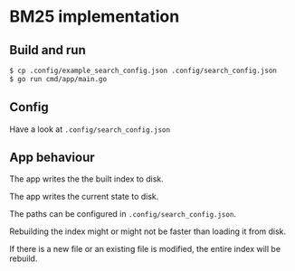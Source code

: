 # BM25 implementation

## Build and run

```bash
$ cp .config/example_search_config.json .config/search_config.json
$ go run cmd/app/main.go
```

## Config

Have a look at `.config/search_config.json`

## App behaviour 

The app writes the the built index to disk.

The app writes the current state to disk.

The paths can be configured in `.config/search_config.json`.

Rebuilding the index might or might not be faster than loading it from disk.

If there is a new file or an existing file is modified, the entire index will be rebuild.